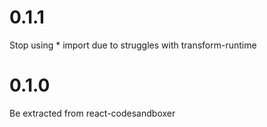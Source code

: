 # 0.1.1

Stop using * import due to struggles with transform-runtime

# 0.1.0

Be extracted from react-codesandboxer
